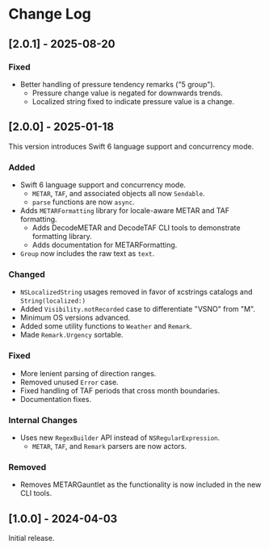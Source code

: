 # Change Log

## [2.0.1] - 2025-08-20

### Fixed

- Better handling of pressure tendency remarks ("5 group").
  - Pressure change value is negated for downwards trends.
  - Localized string fixed to indicate pressure value is a change.

## [2.0.0] - 2025-01-18

This version introduces Swift 6 language support and concurrency mode.

### Added

- Swift 6 language support and concurrency mode.
  - `METAR`, `TAF`, and associated objects all now `Sendable`.
  - `parse` functions are now `async`.
- Adds `METARFormatting` library for locale-aware METAR and TAF formatting.
  - Adds DecodeMETAR and DecodeTAF CLI tools to demonstrate formatting library.
  - Adds documentation for METARFormatting.
- `Group` now includes the raw text as `text`.

### Changed

- `NSLocalizedString` usages removed in favor of xcstrings catalogs and
  `String(localized:)`
- Added `Visibility.notRecorded` case to differentiate "VSNO" from "M".
- Minimum OS versions advanced.
- Added some utility functions to `Weather` and `Remark`.
- Made `Remark.Urgency` sortable.

### Fixed

- More lenient parsing of direction ranges.
- Removed unused `Error` case.
- Fixed handling of TAF periods that cross month boundaries.
- Documentation fixes.

### Internal Changes

- Uses new `RegexBuilder` API instead of `NSRegularExpression`.
  - `METAR`, `TAF`, and `Remark` parsers are now actors.

### Removed

- Removes METARGauntlet as the functionality is now included in the new CLI
  tools.

## [1.0.0] - 2024-04-03

Initial release.
